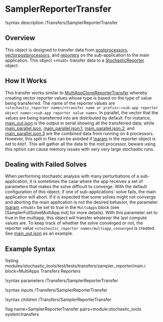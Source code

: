 # SamplerReporterTransfer

!syntax description /Transfers/SamplerReporterTransfer

## Overview

This object is designed to transfer data from [postprocessors](/Postprocessors/index.md), [vectorpostprocessors](/VectorPostprocessors/index.md), and [reporters](Reporters/index.md) on the sub-application to the main application. This object +must+ transfer data to a [StochasticReporter](/StochasticReporter.md) object.

## How It Works

This transfer works similar to [MultiAppCloneReporterTransfer](MultiAppCloneReporterTransfer.md) whereby creating vector reporter values whose type is based on the type of value being transferred. The name of the reporter values are `<stochastic_reporter name>/<transfer name or prefix>:<sub-app reporter object name>:<sub-app reporter value name>`. In parallel, the vector that the values are being transferred into are distributed by default. For instance, [main_out.json](sampler_reporter/gold/main_out.json) is the output in serial showing all the transferred data; while [main_parallel.json](sampler_reporter/gold/main_parallel.json), [main_parallel.json.1](sampler_reporter/gold/main_parallel.json.1), [main_parallel.json.2](sampler_reporter/gold/main_parallel.json.2), and [main_parallel.json.3](sampler_reporter/gold/main_parallel.json.3) are the combined data from running on 4 processors. However, this split in files can be avoided if [!param](/Reporters/StochasticReporter/parallel_type) in the reporter object is set to `ROOT`. This will gather all the data to the root processor, beware using this option can cause memory issues with very very large stochastic runs.

## Dealing with Failed Solves

When performing stochastic analysis with many perturbations of a sub-application, it is sometimes the case where the app receives a set of parameters that makes the solve difficult to converge. With the default configuration of this object, if one of sub-applications' solve fails, the main application will abort. If it is expected that some solves might not converge and aborting the main application is not the desired behavior, the parameter [!param](/MultiApps/SamplerFullSolveMultiApp/ignore_solve_not_converge) +must+ be set to true in the `MultiApps` block (see [SamplerFullSolveMultiApp.md] for more details). With this parameter set to true in the multiapp, this object will transfer whatever the last compute values are. To keep track of whether the solve converged or not, the reporter value `<stochastic_reporter name>/multiapp_converged` is created. See [main_out.json](sampler_reporter/gold/main_out.json) as an example.

## Example Syntax

!listing modules/stochastic_tools/test/tests/transfers/sampler_reporter/main.i block=MultiApps Transfers Reporters

!syntax parameters /Transfers/SamplerReporterTransfer

!syntax inputs /Transfers/SamplerReporterTransfer

!syntax children /Transfers/SamplerReporterTransfer

!tag name=SamplerReporterTransfer pairs=module:stochastic_tools system:transfers
